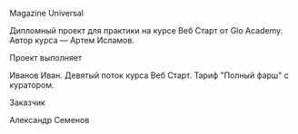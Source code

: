 Magazine Universal

Дипломный проект для практики на курсе Веб Старт от Glo Academy. Автор курса — Артем Исламов.

Проект выполняет

Иванов Иван. Девятый поток курса Веб Старт. Тариф "Полный фарш" с куратором.

Заказчик

Александр Семенов

